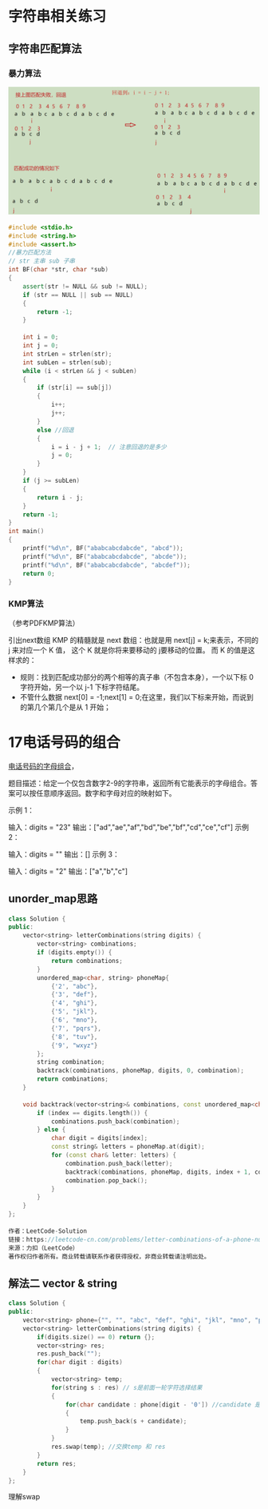 # 字符串相关练习



## 字符串匹配算法

### 暴力算法

![image-20220406173550425](ImageSave/image-20220406173550425.png)

```c++
#include <stdio.h>
#include <string.h>
#include <assert.h>
//暴力匹配方法
// str 主串 sub 子串
int BF(char *str, char *sub)
{
	assert(str != NULL && sub != NULL);
	if (str == NULL || sub == NULL)
	{
		return -1;
	}

	int i = 0;
	int j = 0;
	int strLen = strlen(str);
	int subLen = strlen(sub);
	while (i < strLen && j < subLen)
	{
		if (str[i] == sub[j])
		{
			i++;
			j++;
		}
		else //回退
		{
			i = i - j + 1;  // 注意回退的是多少
			j = 0;
		}
	}
	if (j >= subLen)
	{
		return i - j;
	}
	return -1;
}
int main()
{
	printf("%d\n", BF("ababcabcdabcde", "abcd"));
	printf("%d\n", BF("ababcabcdabcde", "abcde"));
	printf("%d\n", BF("ababcabcdabcde", "abcdef"));
	return 0;
}
```

###  KMP算法

（参考PDFKMP算法）

引出next数组
KMP 的精髓就是 next 数组：也就是用 next[j] = k;来表示，不同的 j 来对应一个 K 值， 这个 K 就是你将来要移动的 j要移动的位置。
而 K 的值是这样求的：

* 规则：找到匹配成功部分的两个相等的真子串（不包含本身），一个以下标 0 字符开始，另一个以 j-1 下标字符结尾。
* 不管什么数据 next[0] = -1;next[1] = 0;在这里，我们以下标来开始，而说到的第几个第几个是从 1 开始；





# 17电话号码的组合

[电话号码的字母组合](https://leetcode-cn.com/problems/letter-combinations-of-a-phone-number/)，

题目描述：给定一个仅包含数字2-9的字符串，返回所有它能表示的字母组合。答案可以按任意顺序返回。数字和字母对应的映射如下。

示例 1：

输入：digits = "23"
输出：["ad","ae","af","bd","be","bf","cd","ce","cf"]
示例 2：

输入：digits = ""
输出：[]
示例 3：

输入：digits = "2"
输出：["a","b","c"]



## unorder_map思路



```C++
class Solution {
public:
    vector<string> letterCombinations(string digits) {
        vector<string> combinations;
        if (digits.empty()) {
            return combinations;
        }
        unordered_map<char, string> phoneMap{
            {'2', "abc"},
            {'3', "def"},
            {'4', "ghi"},
            {'5', "jkl"},
            {'6', "mno"},
            {'7', "pqrs"},
            {'8', "tuv"},
            {'9', "wxyz"}
        };
        string combination;
        backtrack(combinations, phoneMap, digits, 0, combination);
        return combinations;
    }

    void backtrack(vector<string>& combinations, const unordered_map<char, string>& phoneMap, const string& digits, int index, string& combination) {
        if (index == digits.length()) {
            combinations.push_back(combination);
        } else {
            char digit = digits[index];
            const string& letters = phoneMap.at(digit);
            for (const char& letter: letters) {
                combination.push_back(letter);
                backtrack(combinations, phoneMap, digits, index + 1, combination);
                combination.pop_back();
            }
        }
    }
};

作者：LeetCode-Solution
链接：https://leetcode-cn.com/problems/letter-combinations-of-a-phone-number/solution/dian-hua-hao-ma-de-zi-mu-zu-he-by-leetcode-solutio/
来源：力扣（LeetCode）
著作权归作者所有。商业转载请联系作者获得授权，非商业转载请注明出处。
```



## 解法二 vector & string

```C++
class Solution {
public:
    vector<string> phone={"", "", "abc", "def", "ghi", "jkl", "mno", "pqrs", "tuv", "wxyz"};
    vector<string> letterCombinations(string digits) {
        if(digits.size() == 0) return {};
        vector<string> res; 
        res.push_back("");
        for(char digit : digits)
        { 
            vector<string> temp;
            for(string s : res) // s是前面一轮字符选择结果
            {
                for(char candidate : phone[digit - '0']) //candidate 是本轮待选择的字符
                {
                    temp.push_back(s + candidate);
                }
            }
            res.swap(temp); //交换temp 和 res 
        }
        return res;
    }
};
```



理解swap





